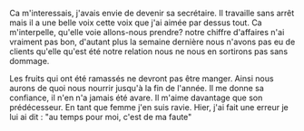 Ca m'interessais, j'avais envie de devenir sa secrétaire. Il travaille sans arrêt mais il a une belle voix cette voix que j'ai aimée par dessus tout.
Ca m'interpelle, qu'elle voie allons-nous prendre? notre chiffre d'affaires n'ai vraiment pas bon, d'autant plus la semaine dernière nous n'avons pas eu de clients qu'elle qu'est été notre relation nous ne nous en sortirons pas sans dommage.

Les fruits qui ont été ramassés ne devront pas être manger. Ainsi nous aurons de quoi nous nourrir jusqu'à la fin de l'année.
Il me donne sa confiance, il n'en n'a jamais été avare. Il m'aime davantage que son prédécesseur. En tant que femme j'en suis ravie.
Hier, j'ai fait une erreur je lui ai dit : "au temps pour moi, c'est de ma faute"
